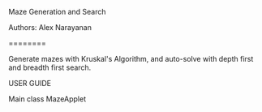 Maze Generation and Search

Authors: Alex Narayanan

========

Generate mazes with Kruskal's Algorithm, and auto-solve with depth first and breadth first search.

USER GUIDE

Main class MazeApplet
